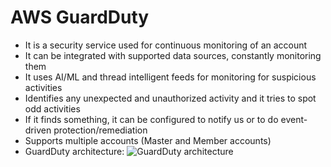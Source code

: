# AWS GuardDuty

- It is a security service used for continuous monitoring of an account
- It can be integrated with supported data sources, constantly monitoring them
- It uses AI/ML and thread intelligent feeds for monitoring for suspicious activities
- Identifies any unexpected and unauthorized activity and it tries to spot odd activities
- If it finds something, it can be configured to notify us or to do event-driven protection/remediation
- Supports multiple accounts (Master and Member accounts)
- GuardDuty architecture:
    ![GuardDuty architecture](images/AmazonGuardDuty.png)